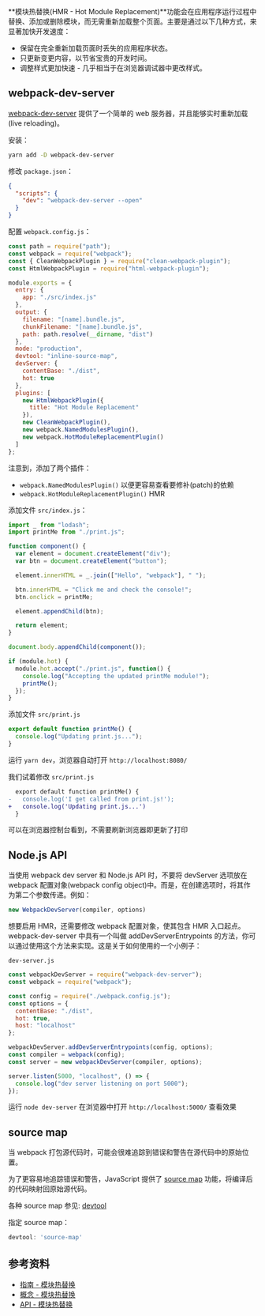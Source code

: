 **模块热替换(HMR - Hot Module Replacement)**功能会在应用程序运行过程中替换、添加或删除模块，而无需重新加载整个页面。主要是通过以下几种方式，来显著加快开发速度：

- 保留在完全重新加载页面时丢失的应用程序状态。
- 只更新变更内容，以节省宝贵的开发时间。
- 调整样式更加快速 - 几乎相当于在浏览器调试器中更改样式。

<a name="webpack-dev-server"></a>
## webpack-dev-server
[webpack-dev-server](https://github.com/webpack/webpack-dev-server) 提供了一个简单的 web 服务器，并且能够实时重新加载(live reloading)。

安装：
```bash
yarn add -D webpack-dev-server
```

修改 `package.json`：
```json
{
  "scripts": {
    "dev": "webpack-dev-server --open"
  }
}
```

配置 `webpack.config.js`：
```javascript
const path = require("path");
const webpack = require("webpack");
const { CleanWebpackPlugin } = require("clean-webpack-plugin");
const HtmlWebpackPlugin = require("html-webpack-plugin");

module.exports = {
  entry: {
    app: "./src/index.js"
  },
  output: {
    filename: "[name].bundle.js",
    chunkFilename: "[name].bundle.js",
    path: path.resolve(__dirname, "dist")
  },
  mode: "production",
  devtool: "inline-source-map",
  devServer: {
    contentBase: "./dist",
    hot: true
  },
  plugins: [
    new HtmlWebpackPlugin({
      title: "Hot Module Replacement"
    }),
    new CleanWebpackPlugin(),
    new webpack.NamedModulesPlugin(),
    new webpack.HotModuleReplacementPlugin()
  ]
};
```

注意到，添加了两个插件：

- `webpack.NamedModulesPlugin()` 以便更容易查看要修补(patch)的依赖
- `webpack.HotModuleReplacementPlugin()` HMR

添加文件 `src/index.js`：
```javascript
import _ from "lodash";
import printMe from "./print.js";

function component() {
  var element = document.createElement("div");
  var btn = document.createElement("button");

  element.innerHTML = _.join(["Hello", "webpack"], " ");

  btn.innerHTML = "Click me and check the console!";
  btn.onclick = printMe;

  element.appendChild(btn);

  return element;
}

document.body.appendChild(component());

if (module.hot) {
  module.hot.accept("./print.js", function() {
    console.log("Accepting the updated printMe module!");
    printMe();
  });
}
```

添加文件 `src/print.js`
```javascript
export default function printMe() {
  console.log("Updating print.js...");
}
```

运行 `yarn dev`，浏览器自动打开 `http://localhost:8080/`

我们试着修改 `src/print.js`
```diff
  export default function printMe() {
-   console.log('I get called from print.js!');
+   console.log('Updating print.js...')
  }
```

可以在浏览器控制台看到，不需要刷新浏览器即更新了打印

<a name="bc7913b9"></a>
## Node.js API
当使用 webpack dev server 和 Node.js API 时，不要将 devServer 选项放在 webpack 配置对象(webpack config object)中。而是，在创建选项时，将其作为第二个参数传递。例如：
```javascript
new WebpackDevServer(compiler, options)
```

想要启用 HMR，还需要修改 webpack 配置对象，使其包含 HMR 入口起点。webpack-dev-server 中具有一个叫做 addDevServerEntrypoints 的方法，你可以通过使用这个方法来实现。这是关于如何使用的一个小例子：

`dev-server.js`
```javascript
const webpackDevServer = require("webpack-dev-server");
const webpack = require("webpack");

const config = require("./webpack.config.js");
const options = {
  contentBase: "./dist",
  hot: true,
  host: "localhost"
};

webpackDevServer.addDevServerEntrypoints(config, options);
const compiler = webpack(config);
const server = new webpackDevServer(compiler, options);

server.listen(5000, "localhost", () => {
  console.log("dev server listening on port 5000");
});
```

运行 `node dev-server` 在浏览器中打开 `http://localhost:5000/` 查看效果

<a name="a14b90f5"></a>
## source map
当 webpack 打包源代码时，可能会很难追踪到错误和警告在源代码中的原始位置。

为了更容易地追踪错误和警告，JavaScript 提供了 [source map](https://www.webpackjs.com/guides/development/#%E4%BD%BF%E7%94%A8-source-map) 功能，将编译后的代码映射回原始源代码。

各种 source map 参见: [devtool](https://www.webpackjs.com/configuration/devtool/)

指定 source map：
```javascript
devtool: 'source-map'
```

<a name="35808e79"></a>
## 参考资料

- [指南 - 模块热替换](https://www.webpackjs.com/guides/hot-module-replacement/)
- [概念 - 模块热替换](https://www.webpackjs.com/concepts/hot-module-replacement/)
- [API - 模块热替换](https://www.webpackjs.com/api/hot-module-replacement/)

